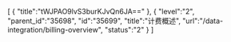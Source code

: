 [
	{
		"title":"tWJPAO9lvS3burKJvQn6JA=="
	},
	{
		"level":"2",
		"parent_id":"35698",
		"id":"35699",
		"title":"计费概述",
		"url":"/data-integration/billing-overview",
		"status":"2"
	}
]